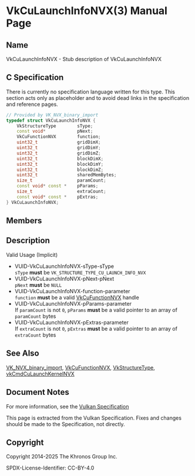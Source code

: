 # VkCuLaunchInfoNVX(3) Manual Page

## Name

VkCuLaunchInfoNVX - Stub description of VkCuLaunchInfoNVX



## [](#_c_specification)C Specification

There is currently no specification language written for this type. This section acts only as placeholder and to avoid dead links in the specification and reference pages.

```c++
// Provided by VK_NVX_binary_import
typedef struct VkCuLaunchInfoNVX {
    VkStructureType        sType;
    const void*            pNext;
    VkCuFunctionNVX        function;
    uint32_t               gridDimX;
    uint32_t               gridDimY;
    uint32_t               gridDimZ;
    uint32_t               blockDimX;
    uint32_t               blockDimY;
    uint32_t               blockDimZ;
    uint32_t               sharedMemBytes;
    size_t                 paramCount;
    const void* const *    pParams;
    size_t                 extraCount;
    const void* const *    pExtras;
} VkCuLaunchInfoNVX;
```

## [](#_members)Members

## [](#_description)Description

Valid Usage (Implicit)

- [](#VUID-VkCuLaunchInfoNVX-sType-sType)VUID-VkCuLaunchInfoNVX-sType-sType  
  `sType` **must** be `VK_STRUCTURE_TYPE_CU_LAUNCH_INFO_NVX`
- [](#VUID-VkCuLaunchInfoNVX-pNext-pNext)VUID-VkCuLaunchInfoNVX-pNext-pNext  
  `pNext` **must** be `NULL`
- [](#VUID-VkCuLaunchInfoNVX-function-parameter)VUID-VkCuLaunchInfoNVX-function-parameter  
  `function` **must** be a valid [VkCuFunctionNVX](https://registry.khronos.org/vulkan/specs/latest/man/html/VkCuFunctionNVX.html) handle
- [](#VUID-VkCuLaunchInfoNVX-pParams-parameter)VUID-VkCuLaunchInfoNVX-pParams-parameter  
  If `paramCount` is not `0`, `pParams` **must** be a valid pointer to an array of `paramCount` bytes
- [](#VUID-VkCuLaunchInfoNVX-pExtras-parameter)VUID-VkCuLaunchInfoNVX-pExtras-parameter  
  If `extraCount` is not `0`, `pExtras` **must** be a valid pointer to an array of `extraCount` bytes

## [](#_see_also)See Also

[VK\_NVX\_binary\_import](https://registry.khronos.org/vulkan/specs/latest/man/html/VK_NVX_binary_import.html), [VkCuFunctionNVX](https://registry.khronos.org/vulkan/specs/latest/man/html/VkCuFunctionNVX.html), [VkStructureType](https://registry.khronos.org/vulkan/specs/latest/man/html/VkStructureType.html), [vkCmdCuLaunchKernelNVX](https://registry.khronos.org/vulkan/specs/latest/man/html/vkCmdCuLaunchKernelNVX.html)

## [](#_document_notes)Document Notes

For more information, see the [Vulkan Specification](https://registry.khronos.org/vulkan/specs/latest/html/vkspec.html#VkCuLaunchInfoNVX)

This page is extracted from the Vulkan Specification. Fixes and changes should be made to the Specification, not directly.

## [](#_copyright)Copyright

Copyright 2014-2025 The Khronos Group Inc.

SPDX-License-Identifier: CC-BY-4.0